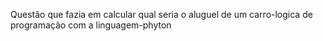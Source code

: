 Questão que fazia em calcular qual seria o aluguel de um carro-logica de programação com a linguagem-phyton
